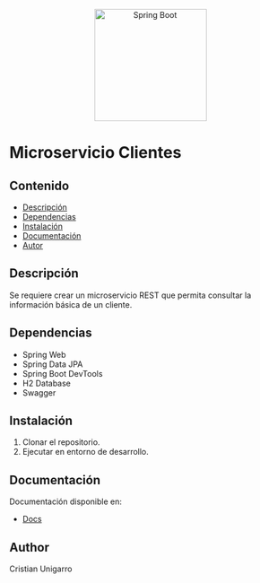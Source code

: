 <p align="center">
  <a href="http://spring.io/" target="blank"><img src="https://www.armadilloamarillo.com/wp-content/uploads/spring-boot-ok.png" width="200" alt="Spring Boot" /></a>
</p>

# Microservicio Clientes

## Contenido


- [Descripción](#descripción)
- [Dependencias](#dependencias)
- [Instalación](#instalación)
- [Documentación](#documentación)
- [Autor](#autor)

## Descripción

Se requiere crear un microservicio REST que permita consultar la información básica de un cliente.

## Dependencias
- Spring Web
- Spring Data JPA
- Spring Boot DevTools
- H2 Database
- Swagger

## Instalación
1. Clonar el repositorio.
2. Ejecutar en entorno de desarrollo.

## Documentación
Documentación disponible en: 
- [Docs](http://localhost:8090/api/v2/swagger-ui/index.html)

## Author
Cristian Unigarro

